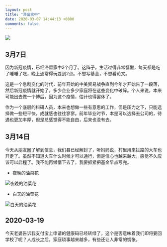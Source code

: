```yaml
---
layout: post
title: "滞留家中"
date: 2020-03-07 14:44:13 +0800
comments: false
---
```


![](https://jekyll-1251110281.file.myqcloud.com/images/IMG_20200307_140357_compressed_masked.jpg)

## 3月7日

因为新冠疫情，已经滞留家中2个月了。这阵子，生活过得非常慵懒，每天都是吃了睡睡了吃，晚上通常得玩耍到2点。不想写基金，不想看论文。

这是一个急剧变化的时代，前年开始的中美贸易战争直到今年才开始告了一段落，然后新冠疫情就开始了，多少企业多少家庭将在这些变化中破碎。个人来说，本来可能出去做一个博后，因为这个疫情，估计也得罢休了。

作为一个底层的科研人员，本来也想做一些有意思的工作，但是压力之下，只能选择做一些短平快，成就感也往往寥寥。前年毕业时节，本是可以选择去公司的，待遇也更加丰厚，但是总感觉得不能自由，后来也没有去。

## 3月14日

今天从朋友圈了解到信息，我们县已经解封了，听妈妈说，村里用来拦路的大车也开走了。虽然不知道火车什么时候才可以通行，但是信心也越来越大，感觉不久应该可以启程了。我不能再懒惰下去了，我要抓紧把基金早点写完。

- 夜晚的油菜花

![夜晚的油菜花](https://jekyll-1251110281.file.myqcloud.com/images/IMG_20200309_184711_1_compressed_masked.jpg)

- 白天的油菜花

![白天的油菜花](https://jekyll-1251110281.file.myqcloud.com/images/IMG_20200307_162218_1_compressed_masked.jpg)


## 2020-03-19

今天老婆告诉我支付宝上申请的健康码已经转绿了，这个是否意味着我们即将要回学校了呢？人成长之后，家庭琐事越来越多，有些还让人非常的惆怅。